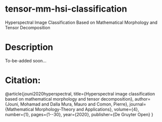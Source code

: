 # tensor-mm-hsi-classification
Hyperspectral Image Classification Based on Mathematical Morphology and Tensor Decomposition

# Description
To-be-added soon...

# Citation:
@article{jouni2020hyperspectral,
  title={Hyperspectral image classification based on mathematical morphology and tensor decomposition},
  author={Jouni, Mohamad and Dalla Mura, Mauro and Comon, Pierre},
  journal={Mathematical Morphology-Theory and Applications},
  volume={4},
  number={1},
  pages={1--30},
  year={2020},
  publisher={De Gruyter Open}
}
